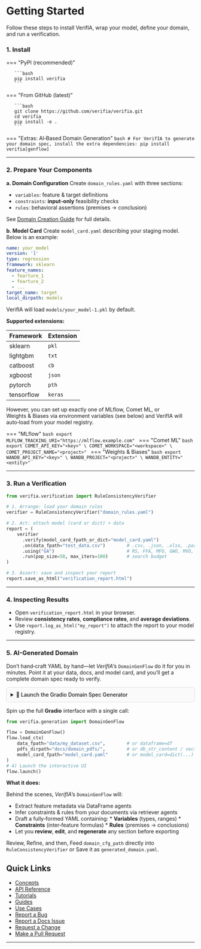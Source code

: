 # Getting Started

Follow these steps to install VerifIA, wrap your model, define your domain, and run a verification.

### 1. Install

=== "PyPI (recommended)"

       ```bash
       pip install verifia
       ```

=== "From GitHub (latest)"

       ```bash
       git clone https://github.com/verifia/verifia.git
       cd verifia
       pip install -e .
       ```

=== "Extras: AI‑Based Domain Generation"
       ```bash
       # For VerifIA to generate your domain spec, install the extra dependencies:
       pip install verifia[genflow]
       ```

---

### 2. Prepare Your Components

**a. Domain Configuration**
Create `domain_rules.yaml` with three sections:

* `variables`: feature & target definitions
* `constraints`: **input‐only** feasibility checks
* `rules`: behavioral assertions (premises → conclusion)

See [Domain Creation Guide](guides/creating-a-domain-file.md) for full details.

**b. Model Card**
Create `model_card.yaml` describing your staging model. Below is an example:

```yaml 
name: your_model
version: '1'
type: regression
framework: sklearn
feature_names:
  - fearture_1
  - fearture_2
  - ...
target_name: target
local_dirpath: models
```

VerifIA will load `models/your_model-1.pkl` by default.

**Supported extensions:**

| Framework  | Extension |
| ---------- | --------- |
| sklearn    | `pkl`     |
| lightgbm   | `txt`     |
| catboost   | `cb`      |
| xgboost    | `json`    |
| pytorch    | `pth`     |
| tensorflow | `keras`   |

However, you can set up exactly one of MLflow, Comet ML, or Weights & Biases via environment variables (see below) and VerifIA will auto‑load from your model registry.

=== "MLflow"
       ```bash
       export MLFLOW_TRACKING_URI="https://mlflow.example.com"
       ```
=== "Comet ML"
       ```bash
       export COMET_API_KEY="<key>" \
              COMET_WORKSPACE="<workspace>" \
              COMET_PROJECT_NAME="<project>"
       ```
=== "Weights & Biases"
       ```bash
       export WANDB_API_KEY="<key>" \
              WANDB_PROJECT="<project>" \
              WANDB_ENTITY="<entity>"
       ```

---

### 3. Run a Verification

```python
from verifia.verification import RuleConsistencyVerifier

# 1. Arrange: load your domain rules
verifier = RuleConsistencyVerifier("domain_rules.yaml")

# 2. Act: attach model (card or dict) + data
report = (
    verifier
      .verify(model_card_fpath_or_dict="model_card.yaml")
      .on(data_fpath="test_data.csv")        # .csv, .json, .xlsx, .parquet, .feather, .pkl
      .using("GA")                           # RS, FFA, MFO, GWO, MVO, PSO, WOA, GA, SSA
      .run(pop_size=50, max_iters=100)       # search budget
)

# 3. Assert: save and inspect your report
report.save_as_html("verification_report.html")
```

---

### 4. Inspecting Results

* Open `verification_report.html` in your browser.
* Review **consistency rates**, **compliance rates**, and **average deviations**.
* Use `report.log_as_html("my_report")` to attach the report to your model registry.

---

### 5. AI-Generated Domain

Don’t hand‑craft YAML by hand—let *VerifIA*’s `DomainGenFlow` do it for you in minutes. Point it at your data, docs, and model card, and you’ll get a complete domain spec ready to verify.

<details style="border:1px solid #ddd; border-radius:6px; background:#fafafa; padding:0.75em; margin:1em 0;">
  <summary style="font-weight:500; cursor:pointer;">🚀 Launch the Gradio Domain Spec Generator</summary>
  <div align="center" style="margin-top:0.75em;">
    <img
      src="https://www.verifia.ca/assets/generation/UI.gif"
      alt="Domain Spec Generator UI"
      width="80%"
      loading="lazy"
      decoding="async"
      style="border-radius:4px; box-shadow:0 4px 10px rgba(0,0,0,0.1);"
    />
    <p style="font-size:0.9em; color:#555; margin-top:0.5em;">
      <em>Fig.</em> Human‑in‑the‑loop draft → edit → validate via Gradio UI.
    </p>
  </div>
</details>

Spin up the full **Gradio** interface with a single call:

```python
from verifia.generation import DomainGenFlow

flow = DomainGenFlow()
flow.load_ctx(
    data_fpath="data/my_dataset.csv",        # or dataframe=df
    pdfs_dirpath="docs/domain_pdfs/",        # or db_str_content / vectordb
    model_card_fpath="model_card.yaml"       # or model_card=dict(...)
)
# 4) Launch the interactive UI
flow.launch()
```

**What it does:**

Behind the scenes, *VerifIA*’s `DomainGenFlow` will:

* Extract feature metadata via DataFrame agents
* Infer constraints & rules from your documents via retriever agents
* Draft a fully‑formed YAML containing:
       * **Variables** (types, ranges)
       * **Constraints** (inter‑feature formulas)
       * **Rules** (premises → conclusions)
* Let you **review**, **edit**, and **regenerate** any section before exporting

Review, Refine, and then, Feed `domain_cfg_path` directly into `RuleConsistencyVerifier` or Save it as `generated_domain.yaml`.

## Quick Links

* [Concepts](/concepts/)
* [API Reference](/api)
* [Tutorials](/tutos/)
* [Guides](/guides/)
* [Use Cases](/use-cases)
* [Report a Bug](/community/reporting-a-bug)
* [Report a Docs Issue](/community/reporting-a-docs-issue)
* [Request a Change](/community/requesting-a-change)
* [Make a Pull Request](/community/making-a-pull-request)

---
